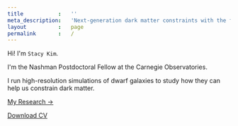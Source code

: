 ```yaml
---
title           :   ''
meta_description:   'Next-generation dark matter constraints with the faintest dwarf galaxies in the universe'
layout          :   page
permalink       :   /
---
```


Hi!  I'm `Stacy Kim`.

I'm the Nashman Postdoctoral Fellow at the Carnegie Observatories.

I run high-resolution simulations of dwarf galaxies to study how they can help us constrain dark matter.

<!-- <a class="button alert" href="/about/">About Me &rarr;</a> -->
<a class="button alert" href="/research/">My Research &rarr;</a>
<!-- <a class="button" href="/team/">My Team &rarr;</a>
<a class="button" href="/pubs/">My Publications &rarr;</a> -->
<a class="button grey" href="/cv.pdf">Download CV</a>
